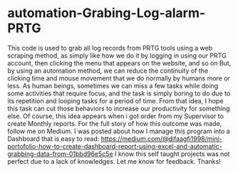 # automation-Grabing-Log-alarm-PRTG
This code is used to grab all log records from PRTG tools using a web scraping method, as simply like how we do it by logging in using our PRTG account, then clicking the menu that appears on the website, and so on
But, by using an automation method, we can reduce the continuity of the clicking time and mouse movement that we do normally by humans more or less. As human beings, sometimes we can miss a few tasks while doing some activities that require focus, and the task is simply boring to do due to its repetition and looping tasks for a period of time. 
From that idea, I hope this task can cut those behaviors to increase our productivity for something else. Of course, this idea appears when i got order from my Supervisor to create Monthly reports. 
For the full story of how this outcome was made, follow me on Medium. I was posted about how I manage this program into a Dashboard that is easy to read:  https://medium.com/@difaagfi1998/mini-portofolio-how-to-create-dashboard-report-using-excel-and-automatic-grabbing-data-from-01bbd96e5c5e
I know this self taught projects was not perfect due to a lack of knowledges. Let me know for feedback. Thanks!
